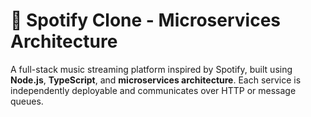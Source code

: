 # 🎵 Spotify Clone - Microservices Architecture

A full-stack music streaming platform inspired by Spotify, built using **Node.js**, **TypeScript**, and **microservices architecture**. Each service is independently deployable and communicates over HTTP or message queues.
